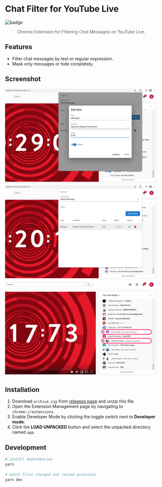 # Chat Filter for YouTube Live

![badge](https://github.com/fiahfy/youtube-live-chat-filter/workflows/Web%20Extension%20CI/badge.svg)

> Chrome Extension for Filtering Chat Messages on YouTube Live.

## Features

- Filter chat messages by text or regular expression.
- Mask only messages or hide completely.

## Screenshot

![screenshot](.github/img/screenshot1.png)
![screenshot](.github/img/screenshot2.png)
![screenshot](.github/img/screenshot3.png)

## Installation

1. Download `archive.zip` from [releases page](https://github.com/fiahfy/youtube-live-chat-filter/releases) and unzip this file.
2. Open the Extension Management page by navigating to `chrome://extensions`.
3. Enable Developer Mode by clicking the toggle switch next to **Developer mode**.
4. Click the **LOAD UNPACKED** button and select the unpacked directory named `app`.

## Development

```bash
# install dependencies
yarn

# watch files changed and reload extension
yarn dev
```
